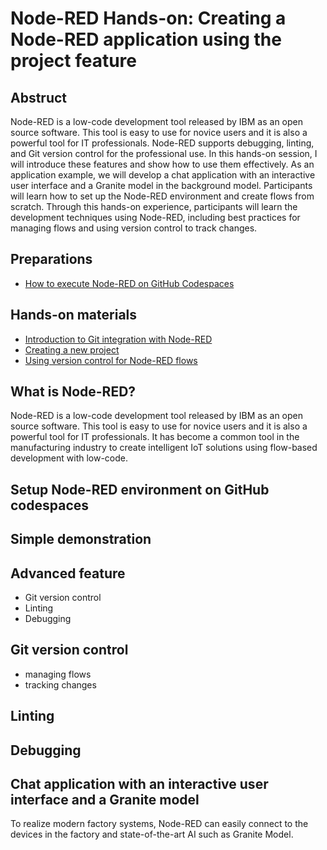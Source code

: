 # Node-RED Hands-on: Creating a Node-RED application using the project feature

## Abstruct
Node-RED is a low-code development tool released by IBM as an open source software. This tool is easy to use for novice users and it is also a powerful tool for IT professionals. Node-RED supports debugging, linting, and Git version control for the professional use. In this hands-on session, I will introduce these features and show how to use them effectively. As an application example, we will develop a chat application with an interactive user interface and a Granite model in the background model. Participants will learn how to set up the Node-RED environment and create flows from scratch. Through this hands-on experience, participants will learn the development techniques using Node-RED, including best practices for managing flows and using version control to track changes.

## Preparations
- [How to execute Node-RED on GitHub Codespaces](https://github.com/kazuhitoyokoi/node-red-codespaces)

## Hands-on materials
- [Introduction to Git integration with Node-RED](intro2git.md)
- [Creating a new project](createproject.md)
- [Using version control for Node-RED flows](versioncontrol.md)

## What is Node-RED?
Node-RED is a low-code development tool released by IBM as an open source software. This tool is easy to use for novice users and it is also a powerful tool for IT professionals. 
It has become a common tool in the manufacturing industry to create intelligent IoT solutions using flow-based development with low-code. 

## Setup Node-RED environment on GitHub codespaces

## Simple demonstration

## Advanced feature
- Git version control
- Linting
- Debugging

## Git version control
- managing flows
- tracking changes

## Linting


## Debugging

## Chat application with an interactive user interface and a Granite model

To realize modern factory systems, Node-RED can easily connect to the devices in the factory and state-of-the-art AI such as Granite Model. 
